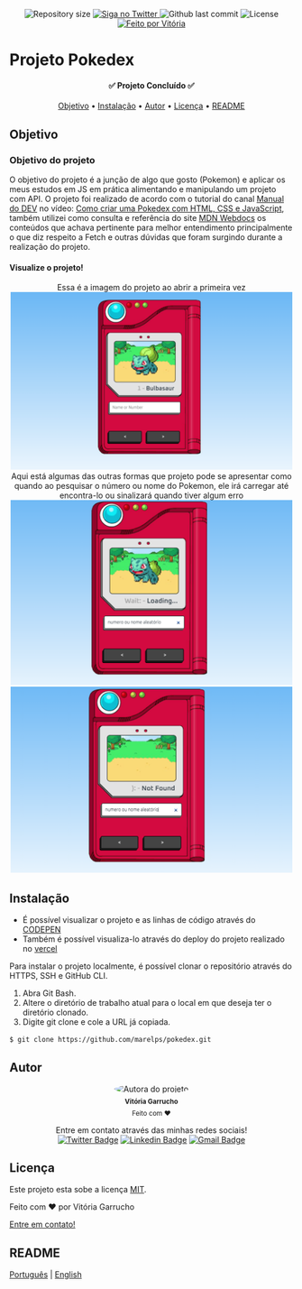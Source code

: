 <p align="center">
  <img alt="Repository size" src="https://img.shields.io/github/directory-file-count/marelps/pokedex?style=flat-square">
  <a href="https://twitter.com/piterparquinho">
    <img alt="Siga no Twitter" src="https://img.shields.io/twitter/url?style=social&url=https%3A%2F%2Ftwitter.com%2Fpiterparquinho">
  </a>
  <img alt="Github last commit" src="https://img.shields.io/github/last-commit/marelps/pokedex?style=flat-square">
   <img alt="License" src="https://img.shields.io/badge/license-MIT-brightgreen">
  <a href="">
    <img alt="Feito por Vitória" src="https://img.shields.io/badge/feito%20por-Vitória-%237519C1">
  </a>

# Projeto Pokedex

<h4 align="center"> 
	✅ Projeto Concluído ✅
</h4>

<p align="center">
 <a href="#objetivo">Objetivo</a> •
 <a href="#instalação">Instalação</a> • 
 <a href="#autor">Autor</a> • 
  <a href="#licença">Licença</a> • 
 <a href="#readme">README</a>
</p>

## Objetivo

### Objetivo do projeto

O objetivo do projeto é a junção de algo que gosto (Pokemon) e aplicar os meus estudos em JS em prática alimentando e manipulando um projeto com API. O projeto foi realizado de acordo com o tutorial do canal [Manual do DEV](https://www.youtube.com/@ManualdoDev) no vídeo: [Como criar uma Pokedex com HTML, CSS e JavaScript](https://youtu.be/SjtdH3dWLa8?si=QvHw7lLvQ1hcX3bN), também utilizei como consulta e referência do site [MDN Webdocs](https://developer.mozilla.org/pt-BR/docs/Web/JavaScript) os conteúdos que achava pertinente para melhor entendimento principalmente o que diz respeito a Fetch e outras dúvidas que foram surgindo durante a realização do projeto.

#### Visualize o projeto!

<p align="center"> Essa é a imagem do projeto ao abrir a primeira vez
<img src="./images/projeto1.png" width="500px;" alt="Projeto aberto"/>
Aqui está algumas das outras formas que projeto pode se apresentar como quando ao pesquisar o número ou nome do Pokemon, ele irá carregar até encontra-lo ou sinalizará quando tiver algum erro
<img src="./images/projeto2.png" width="500px" alt="Carregando solicitação"/>
<img src="./images/projeto3.png" width="500px" alt="Falha ao encontrar solicitação :C"/>
</p>



## Instalação

- É possível visualizar o projeto e as linhas de código através do [CODEPEN](https://codepen.io/marelps/pen/RwXjXpL)
- Também é possível visualiza-lo através do deploy do projeto realizado no [vercel](https://pokedex-tau-inky.vercel.app/)

Para instalar o projeto localmente, é possível clonar o repositório através do HTTPS, SSH e GitHub CLI.

1. Abra Git Bash. 
4. Altere o diretório de trabalho atual para o local em que deseja ter o diretório clonado.
5. Digite git clone e cole a URL já copiada. 

~~~git
$ git clone https://github.com/marelps/pokedex.git
~~~

## Autor

<p align="center">
 <img style="border-radius: 50%;" src="https://avatars.githubusercontent.com/u/48718646?v=4" width="100px;" alt="Autora do projeto"/>
 <br />
 <sub><b>Vitória Garrucho</b></br> Feito com ❤️</sub></p>

<p align="center">Entre em contato através das minhas redes sociais!<br>
<a href="https://twitter.com/piterparquinho" target="_blank"><img src="https://img.shields.io/badge/-@piterparquinho-1ca0f1?style=flat-square&labelColor=1ca0f1&logo=twitter&logoColor=white&link=https://twitter.com/piterparquinho" alt="Twitter Badge"></a>
<a href="https://www.linkedin.com/in/vitoriagarrucho/" target="_blank"><img src="https://img.shields.io/badge/-Vitória-blue?style=flat-square&logo=Linkedin&logoColor=white&link=https://www.linkedin.com/in/vitoriagarrucho/" alt="Linkedin Badge"></a>
<a href="mailto:vitoriagarrucho@gmail.com" target="_blank"><img src="https://img.shields.io/badge/-vitoriagarrucho@gmail.com-c14438?style=flat-square&logo=Gmail&logoColor=white&link=mailto:vitoriagarrucho@gmail.com" alt="Gmail Badge"></a>
 </p>

## Licença

Este projeto esta sobe a licença [MIT](./LICENSE).

Feito com ❤️ por Vitória Garrucho

<a href="https://www.linkedin.com/in/vitoriagarrucho/" target="_blank">Entre em contato!</a>

## README

[Português](./README.md) | [English](./README-en.md)
